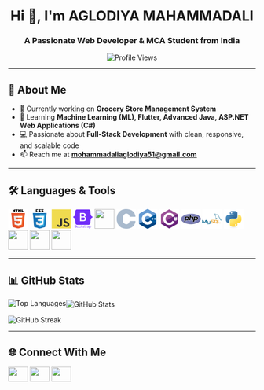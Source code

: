 <h1 align="center">Hi 👋, I'm AGLODIYA MAHAMMADALI</h1>
<h3 align="center">A Passionate Web Developer & MCA Student from India</h3>

<p align="center">
  <img src="https://komarev.com/ghpvc/?username=thetomcodes&label=Profile%20Views&color=0e75b6&style=flat" alt="Profile Views" />
</p>

---

## 🚀 About Me  
- 🔭 Currently working on **Grocery Store Management System**  
- 🌱 Learning **Machine Learning (ML), Flutter, Advanced Java, ASP.NET Web Applications (C#)**  
- 💻 Passionate about **Full-Stack Development** with clean, responsive, and scalable code  
- 📫 Reach me at **mohammadaliaglodiya51@gmail.com**  

---

## 🛠️ Languages & Tools  

<p align="left">
<a href="https://www.w3.org/html/" target="_blank"><img src="https://raw.githubusercontent.com/devicons/devicon/master/icons/html5/html5-original-wordmark.svg" width="40" height="40"/></a>
<a href="https://www.w3schools.com/css/" target="_blank"><img src="https://raw.githubusercontent.com/devicons/devicon/master/icons/css3/css3-original-wordmark.svg" width="40" height="40"/></a>
<a href="https://developer.mozilla.org/en-US/docs/Web/JavaScript" target="_blank"><img src="https://raw.githubusercontent.com/devicons/devicon/master/icons/javascript/javascript-original.svg" width="40" height="40"/></a>
<a href="https://getbootstrap.com" target="_blank"><img src="https://raw.githubusercontent.com/devicons/devicon/master/icons/bootstrap/bootstrap-plain-wordmark.svg" width="40" height="40"/></a>
<a href="https://tailwindcss.com/" target="_blank"><img src="https://www.vectorlogo.zone/logos/tailwindcss/tailwindcss-icon.svg" width="40" height="40"/></a>
<a href="https://www.cprogramming.com/" target="_blank"><img src="https://raw.githubusercontent.com/devicons/devicon/master/icons/c/c-original.svg" width="40" height="40"/></a>
<a href="https://www.w3schools.com/cpp/" target="_blank"><img src="https://raw.githubusercontent.com/devicons/devicon/master/icons/cplusplus/cplusplus-original.svg" width="40" height="40"/></a>
<a href="https://www.w3schools.com/cs/" target="_blank"><img src="https://raw.githubusercontent.com/devicons/devicon/master/icons/csharp/csharp-original.svg" width="40" height="40"/></a>
<a href="https://www.php.net" target="_blank"><img src="https://raw.githubusercontent.com/devicons/devicon/master/icons/php/php-original.svg" width="40" height="40"/></a>
<a href="https://www.mysql.com/" target="_blank"><img src="https://raw.githubusercontent.com/devicons/devicon/master/icons/mysql/mysql-original-wordmark.svg" width="40" height="40"/></a>
<a href="https://www.python.org" target="_blank"><img src="https://raw.githubusercontent.com/devicons/devicon/master/icons/python/python-original.svg" width="40" height="40"/></a>
<a href="https://dart.dev" target="_blank"><img src="https://www.vectorlogo.zone/logos/dartlang/dartlang-icon.svg" width="40" height="40"/></a>
<a href="https://flutter.dev" target="_blank"><img src="https://www.vectorlogo.zone/logos/flutterio/flutterio-icon.svg" width="40" height="40"/></a>
<a href="https://git-scm.com/" target="_blank"><img src="https://www.vectorlogo.zone/logos/git-scm/git-scm-icon.svg" width="40" height="40"/></a>
</p>

---

## 📊 GitHub Stats  

<p>
<img align="left" src="https://github-readme-stats.vercel.app/api/top-langs?username=thetomcodes&show_icons=true&locale=en&layout=compact" alt="Top Languages" />
</p>

<p>
<img align="center" src="https://github-readme-stats.vercel.app/api?username=thetomcodes&show_icons=true&locale=en" alt="GitHub Stats" />
</p>

<p>
<img align="center" src="https://github-readme-streak-stats.herokuapp.com/?user=thetomcodes&" alt="GitHub Streak" />
</p>

---

## 🌐 Connect With Me  

<p align="left">
<a href="https://twitter.com/mahammadali2004" target="blank"><img align="center" src="https://raw.githubusercontent.com/rahuldkjain/github-profile-readme-generator/master/src/images/icons/Social/twitter.svg" height="30" width="40" /></a>
<a href="https://linkedin.com/in/mahammadali aglodiya" target="blank"><img align="center" src="https://raw.githubusercontent.com/rahuldkjain/github-profile-readme-generator/master/src/images/icons/Social/linked-in-alt.svg" height="30" width="40" /></a>
<a href="https://discord.gg/TheTomCodes" target="blank"><img align="center" src="https://raw.githubusercontent.com/rahuldkjain/github-profile-readme-generator/master/src/images/icons/Social/discord.svg" height="30" width="40" /></a>
</p>
